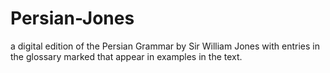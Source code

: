 # Persian-Jones
a digital edition of the Persian Grammar by Sir William Jones with entries in the glossary marked that appear in examples in the text.
